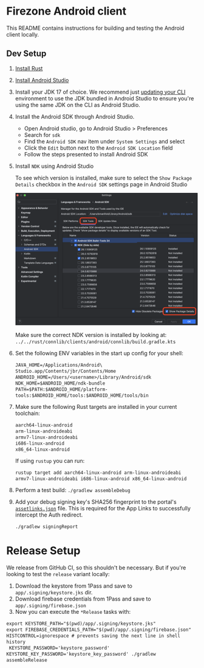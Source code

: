# Firezone Android client

This README contains instructions for building and testing the Android client
locally.

## Dev Setup

1. [Install Rust](https://www.rust-lang.org/tools/install)

1. [Install Android Studio](https://developer.android.com/studio)

1. Install your JDK 17 of choice. We recommend just
   [updating your CLI](https://stackoverflow.com/questions/43211282/using-jdk-that-is-bundled-inside-android-studio-as-java-home-on-mac)
   environment to use the JDK bundled in Android Studio to ensure you're using
   the same JDK on the CLI as Android Studio.

1. Install the Android SDK through Android Studio.
   * Open Android studio, go to Android Studio > Preferences
   * Search for `sdk`
   * Find the `Android SDK` nav item under `System Settings` and select
   * Click the `Edit` button next to the `Android SDK Location` field
   * Follow the steps presented to install Android SDK

1. Install `NDK` using Android Studio

   To see which version is installed, make sure to select the `Show Package Details` checkbox in the `Android SDK` settings page in Android Studio

   ![Android SDK Tools](./images/android-studio-sdk-tools.png)

   Make sure the correct NDK version is installed by looking at: `../../rust/connlib/clients/android/connlib/build.gradle.kts`

1. Set the following ENV variables in the start up config for your shell:
   ```
   JAVA_HOME=/Applications/Android\ Studio.app/Contents/jbr/Contents/Home
   ANDROID_HOME=/Users/<username>/Library/Android/sdk
   NDK_HOME=$ANDROID_HOME/ndk-bundle
   PATH=$PATH:$ANDROID_HOME/platform-tools:$ANDROID_HOME/tools:$ANDROID_HOME/tools/bin
   ```

1. Make sure the following Rust targets are installed in your current 
   toolchain:
   ```
   aarch64-linux-android
   arm-linux-androideabi
   armv7-linux-androideabi
   i686-linux-android
   x86_64-linux-android
   ```

   If using `rustup` you can run:
   ```
   rustup target add aarch64-linux-android arm-linux-androideabi armv7-linux-androideabi i686-linux-android x86_64-linux-android
   ```

1. Perform a test build: `./gradlew assembleDebug`

1. Add your debug signing key's SHA256 fingerprint to the portal's
   [`assetlinks.json`](../../elixir/apps/web/priv/static/.well-known/assetlinks.json)
   file. This is required for the App Links to successfully intercept the Auth
   redirect.
   ```
   ./gradlew signingReport
   ```

# Release Setup

We release from GitHub CI, so this shouldn't be necessary. But if you're looking
to test the `release` variant locally:

1. Download the keystore from 1Pass and save to `app/.signing/keystore.jks` dir.
1. Download firebase credentials from 1Pass and save to
   `app/.signing/firebase.json`
1. Now you can execute the `*Release` tasks with:

```shell
export KEYSTORE_PATH="$(pwd)/app/.signing/keystore.jks"
export FIREBASE_CREDENTIALS_PATH="$(pwd)/app/.signing/firebase.json"
HISTCONTROL=ignorespace # prevents saving the next line in shell history
 KEYSTORE_PASSWORD='keystore_password' KEYSTORE_KEY_PASSWORD='keystore_key_password' ./gradlew assembleRelease
```

